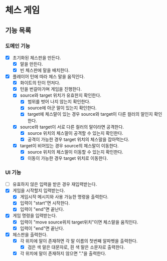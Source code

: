 # 체스 게임

## 기능 목록

### 도메인 기능

- [x] 초기화된 체스판을 만든다.
    - [x] 말을 만든다.
    - [x] 빈 체스판에 말을 배치한다.
- [x] 플레이어 턴에 따라 체스 말을 움직인다.
    - [x] 화이트의 턴이 먼저다.
    - [x] 턴을 번갈아가며 게임을 진행한다.
    - [x] source와 target 위치가 유효한지 확인한다.
        - [x] 범위를 벗어 나지 않는지 확인한다.
        - [x] source에 아군 말이 있는지 확인한다.
        - [x] target에 체스말이 있는 경우 source와 target이 다른 컬러의 말인지 확인한다.
    - [x] source와 target이 서로 다른 컬러의 말이라면 공격한다.
        - [x] source 위치의 체스말이 공격할 수 있는지 확인한다.
        - [x] 공격이 가능한 경우 target 위치의 체스말을 잡아먹는다.
    - [x] target이 비어있는 경우 source의 체스말이 이동한다.
        - [x] source 위치의 체스말이 이동할 수 있는지 확인한다.
        - [x] 이동이 가능한 경우 target 위치로 이동한다.

### UI 기능

- [ ] 유효하지 않은 입력을 받은 경우 재입력받는다.
- [x] 게임을 시작할지 입력받는다.
    - [x] 게임시작 메시지와 사용 가능한 명령을 출력한다.
    - [x] 입력이 "start"면 시작한다.
    - [x] 입력이 "end"면 끝난다.
- [x] 게임 명령을 입력받는다.
    - [x] 입력이 "move source위치 target위치"이면 체스말을 움직인다.
    - [x] 입력이 "end"면 끝난다.
- [x] 체스판을 출력한다.
    - [x] 각 위치에 말이 존재하면 각 말 이름의 첫번째 알파벳을 출력한다.
        - [x] 검은 색 말은 대문자로, 흰 색 말은 소문자로 출력한다.
    - [x] 각 위치에 말이 존재하지 않으면 "."을 출력한다.

